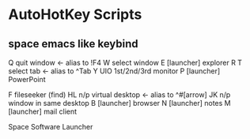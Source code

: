# AutoHotKey Scripts

## space emacs like keybind

Q       quit window <- alias to !F4
W       select window
E       [launcher] explorer
R
T       select tab     <- alias to ^Tab
Y
UIO     1st/2nd/3rd monitor
P       [launcher] PowerPoint

F       fileseeker (find)
HL      n/p virtual desktop <- alias to ^#[arrow]
JK      n/p window in same desktop
B       [launcher] browser
N       [launcher] notes
M       [launcher] mail client

Space   Software Launcher


